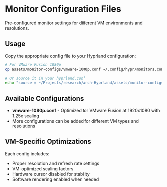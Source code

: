 # Monitor Configuration Files

Pre-configured monitor settings for different VM environments and resolutions.

## Usage

Copy the appropriate config file to your Hyprland configuration:

```bash
# For VMware Fusion 1080p
cp assets/monitor-configs/vmware-1080p.conf ~/.config/hypr/monitors.conf

# Or source it in your hyprland.conf
echo "source = ~/Projects/research/Arch-Hyprland/assets/monitor-configs/vmware-1080p.conf" >> ~/.config/hypr/hyprland.conf
```

## Available Configurations

- **vmware-1080p.conf** - Optimized for VMware Fusion at 1920x1080 with 1.25x scaling
- More configurations can be added for different VM types and resolutions

## VM-Specific Optimizations

Each config includes:
- Proper resolution and refresh rate settings
- VM-optimized scaling factors
- Hardware cursor disabled for stability
- Software rendering enabled when needed